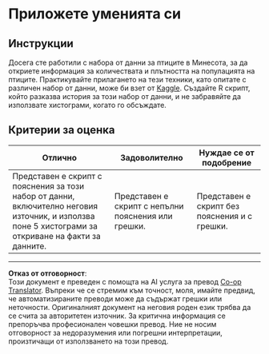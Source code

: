 <!--
CO_OP_TRANSLATOR_METADATA:
{
  "original_hash": "a233d542512136c4dd29aad38ca0175f",
  "translation_date": "2025-08-26T17:02:36+00:00",
  "source_file": "3-Data-Visualization/R/10-visualization-distributions/assignment.md",
  "language_code": "bg"
}
-->
# Приложете уменията си

## Инструкции

Досега сте работили с набора от данни за птиците в Минесота, за да откриете информация за количествата и плътността на популацията на птиците. Практикувайте прилагането на тези техники, като опитате с различен набор от данни, може би взет от [Kaggle](https://www.kaggle.com/). Създайте R скрипт, който разказва история за този набор от данни, и не забравяйте да използвате хистограми, когато го обсъждате.

## Критерии за оценка

Отлично | Задоволително | Нуждае се от подобрение
--- | --- | --- |
Представен е скрипт с пояснения за този набор от данни, включително неговия източник, и използва поне 5 хистограми за откриване на факти за данните. | Представен е скрипт с непълни пояснения или грешки. | Представен е скрипт без пояснения и с грешки.

---

**Отказ от отговорност**:  
Този документ е преведен с помощта на AI услуга за превод [Co-op Translator](https://github.com/Azure/co-op-translator). Въпреки че се стремим към точност, моля, имайте предвид, че автоматизираните преводи може да съдържат грешки или неточности. Оригиналният документ на неговия роден език трябва да се счита за авторитетен източник. За критична информация се препоръчва професионален човешки превод. Ние не носим отговорност за недоразумения или погрешни интерпретации, произтичащи от използването на този превод.